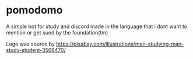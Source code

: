 # pomodomo
A simple bot for study and discord made in the language that i dont want to mention or get sued by the foundation(tm)

Logo was source by https://pixabay.com/illustrations/man-studying-man-study-student-3569470/
